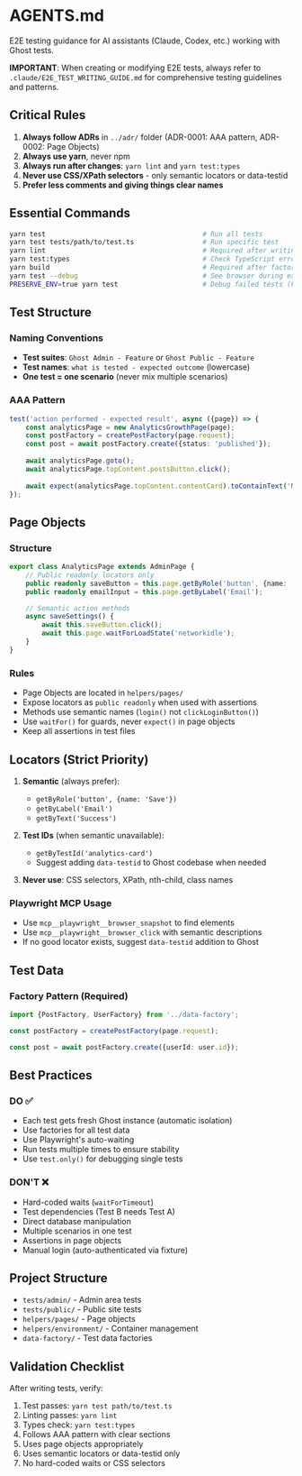 # AGENTS.md

E2E testing guidance for AI assistants (Claude, Codex, etc.) working with Ghost tests.

**IMPORTANT**: When creating or modifying E2E tests, always refer to `.claude/E2E_TEST_WRITING_GUIDE.md` for comprehensive testing guidelines and patterns.

## Critical Rules
1. **Always follow ADRs** in `../adr/` folder (ADR-0001: AAA pattern, ADR-0002: Page Objects)
2. **Always use yarn**, never npm
3. **Always run after changes**: `yarn lint` and `yarn test:types`
4. **Never use CSS/XPath selectors** - only semantic locators or data-testid
5. **Prefer less comments and giving things clear names**

## Essential Commands
```bash
yarn test                                       # Run all tests
yarn test tests/path/to/test.ts                 # Run specific test
yarn lint                                       # Required after writing tests
yarn test:types                                 # Check TypeScript errors
yarn build                                      # Required after factory changes
yarn test --debug                               # See browser during execution, for debugging
PRESERVE_ENV=true yarn test                     # Debug failed tests (keeps containers)
```

## Test Structure

### Naming Conventions
- **Test suites**: `Ghost Admin - Feature` or `Ghost Public - Feature`
- **Test names**: `what is tested - expected outcome` (lowercase)
- **One test = one scenario** (never mix multiple scenarios)

### AAA Pattern
```typescript
test('action performed - expected result', async ({page}) => {
    const analyticsPage = new AnalyticsGrowthPage(page);
    const postFactory = createPostFactory(page.request);
    const post = await postFactory.create({status: 'published'});
    
    await analyticsPage.goto();
    await analyticsPage.topContent.postsButton.click();
    
    await expect(analyticsPage.topContent.contentCard).toContainText('No conversions');
});
```

## Page Objects

### Structure
```typescript
export class AnalyticsPage extends AdminPage {
    // Public readonly locators only
    public readonly saveButton = this.page.getByRole('button', {name: 'Save'});
    public readonly emailInput = this.page.getByLabel('Email');

    // Semantic action methods
    async saveSettings() {
        await this.saveButton.click();
        await this.page.waitForLoadState('networkidle');
    }
}
```

### Rules
- Page Objects are located in `helpers/pages/`
- Expose locators as `public readonly` when used with assertions
- Methods use semantic names (`login()` not `clickLoginButton()`)
- Use `waitFor()` for guards, never `expect()` in page objects
- Keep all assertions in test files

## Locators (Strict Priority)

1. **Semantic** (always prefer):
   - `getByRole('button', {name: 'Save'})`
   - `getByLabel('Email')`
   - `getByText('Success')`

2. **Test IDs** (when semantic unavailable):
   - `getByTestId('analytics-card')`
   - Suggest adding `data-testid` to Ghost codebase when needed

3. **Never use**: CSS selectors, XPath, nth-child, class names

### Playwright MCP Usage
- Use `mcp__playwright__browser_snapshot` to find elements
- Use `mcp__playwright__browser_click` with semantic descriptions
- If no good locator exists, suggest `data-testid` addition to Ghost

## Test Data

### Factory Pattern (Required)
```typescript
import {PostFactory, UserFactory} from '../data-factory';

const postFactory = createPostFactory(page.request);

const post = await postFactory.create({userId: user.id});
```

## Best Practices

### DO ✅
- Each test gets fresh Ghost instance (automatic isolation)
- Use factories for all test data
- Use Playwright's auto-waiting
- Run tests multiple times to ensure stability
- Use `test.only()` for debugging single tests

### DON'T ❌
- Hard-coded waits (`waitForTimeout`)
- Test dependencies (Test B needs Test A)
- Direct database manipulation
- Multiple scenarios in one test
- Assertions in page objects
- Manual login (auto-authenticated via fixture)

## Project Structure
- `tests/admin/` - Admin area tests
- `tests/public/` - Public site tests
- `helpers/pages/` - Page objects
- `helpers/environment/` - Container management
- `data-factory/` - Test data factories

## Validation Checklist
After writing tests, verify:
1. Test passes: `yarn test path/to/test.ts`
2. Linting passes: `yarn lint`
3. Types check: `yarn test:types`
4. Follows AAA pattern with clear sections
5. Uses page objects appropriately
6. Uses semantic locators or data-testid only
7. No hard-coded waits or CSS selectors
